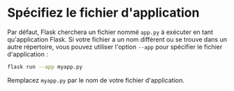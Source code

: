 # Spécifiez le fichier d'application

Par défaut, Flask cherchera un fichier nommé `app.py` à exécuter en tant qu'application Flask. Si votre fichier a un nom différent ou se trouve dans un autre répertoire, vous pouvez utiliser l'option `--app` pour spécifier le fichier d'application :

```bash
flask run --app myapp.py
```

Remplacez `myapp.py` par le nom de votre fichier d'application.
